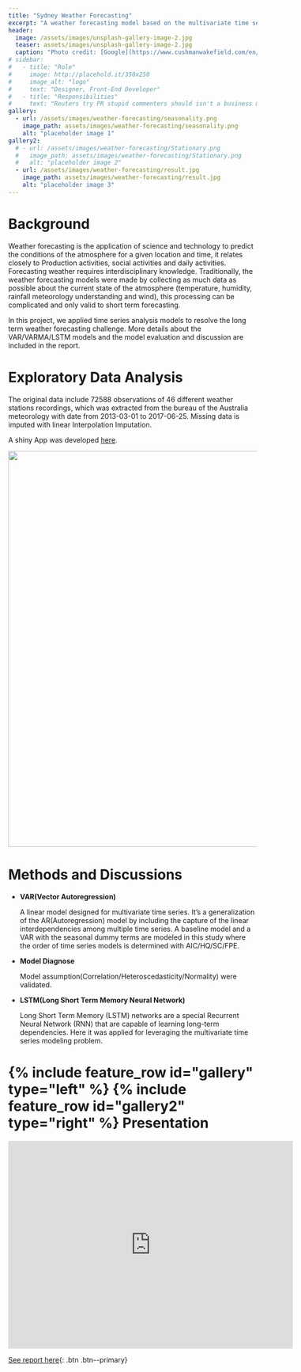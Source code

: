 ```yaml
---
title: "Sydney Weather Forecasting"
excerpt: "A weather forecasting model based on the multivariate time series analysis model VAR, discussion and comparing to ARIMA and LSTM"
header:
  image: /assets/images/unsplash-gallery-image-2.jpg
  teaser: assets/images/unsplash-gallery-image-2.jpg
  caption: "Photo credit: [Google](https://www.cushmanwakefield.com/en/australia/offices/sydney)"
# sidebar:
#   - title: "Role"
#     image: http://placehold.it/350x250
#     image_alt: "logo"
#     text: "Designer, Front-End Developer"
#   - title: "Responsibilities"
#     text: "Reuters try PR stupid commenters should isn't a business model"
gallery:
  - url: /assets/images/weather-forecasting/seasonality.png
    image_path: assets/images/weather-forecasting/seasonality.png
    alt: "placeholder image 1"
gallery2:
  # - url: /assets/images/weather-forecasting/Stationary.png
  #   image_path: assets/images/weather-forecasting/Stationary.png
  #   alt: "placeholder image 2"
  - url: /assets/images/weather-forecasting/result.jpg
    image_path: assets/images/weather-forecasting/result.jpg
    alt: "placeholder image 3"
---
```


Background 
===========

Weather forecasting is the application of science and technology to predict the conditions of the atmosphere for a given location and time, it relates closely to Production activities, social activities and daily activities. Forecasting weather requires interdisciplinary knowledge. Traditionally, the weather forecasting models were made by collecting as much data as possible about the current state of the atmosphere (temperature, humidity, rainfall meteorology understanding and wind), this processing can be complicated and only valid to short term forecasting. 


In this project, we applied time series analysis models to resolve the long term weather forecasting challenge. More details about the VAR/VARMA/LSTM models and the model evaluation and discussion are included in the report. 


Exploratory Data Analysis 
===========
The original data include 72588 observations of 46 different weather stations recordings, which was extracted from the bureau of the Australia meteorology with date from 2013-03-01 to 2017-06-25. Missing data is imputed with linear Interpolation Imputation.


A shiny App was developed [here](https://changshen.shinyapps.io/shiny/).

<img src="/assets/gif/demo-weather-forcasting.gif" width="800" height="800" />

Methods and Discussions 
==========
* **VAR(Vector Autoregression)**


   A linear model designed for multivariate time series. It’s a generalization of the AR(Autoregression) model by including the capture of the linear interdependencies among multiple time series. A baseline model and a VAR with the seasonal dummy terms are modeled in this study where the order of time series models is determined with AIC/HQ/SC/FPE. 
* **Model Diagnose**


  Model assumption(Correlation/Heteroscedasticity/Normality) were validated.
 
* **LSTM(Long Short Term Memory Neural Network)**


  Long Short Term Memory (LSTM) networks are a special Recurrent Neural Network (RNN) that are capable of learning long-term dependencies. Here it was applied for leveraging the multivariate time series modeling problem.


{% include feature_row id="gallery" type="left" %}
{% include feature_row id="gallery2" type="right" %}
Presentation
==========
<iframe src="https://slides.com/changshen/multivariate/embed" width="576" height="420" scrolling="no" frameborder="0" webkitallowfullscreen mozallowfullscreen allowfullscreen></iframe>



[See report here](/assets/doc/weather-forcast/VAR_MultivariateTimeSeriesAnalysis.pdf){: .btn .btn--primary}